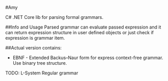 #Amy

C# .NET Core lib for parsing formal grammars. 

##Info and Usage
Parsed grammar can evaluate passed expression and it can return expression structure in user defined objects or just check if expression is grammar item. 

##Actual version contains:

- EBNF - Extended Backus–Naur form for express context-free grammar. Use binary tree structure.

TODO:
L-System
Regular grammar
